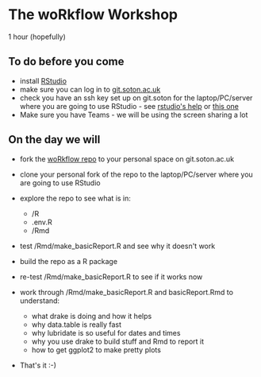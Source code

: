 # The woRkflow Workshop

1 hour (hopefully)

## To do before you come

 * install [RStudio](https://rstudio.com/products/rstudio/)
 * make sure you can log in to [git.soton.ac.uk](git.soton.ac.uk/)
 * check you have an ssh key set up on git.soton for the laptop/PC/server where you are going to use RStudio - see [rstudio's help](https://support.rstudio.com/hc/en-us/articles/200532077-Version-Control-with-Git-and-SVN) or [this one](https://happygitwithr.com/ssh-keys.html)
 * Make sure you have Teams - we will be using the screen sharing a lot

## On the day we will

 * fork the [woRkflow repo](https://git.soton.ac.uk/SERG/workflow) to your personal space on git.soton.ac.uk
 * clone your personal fork of the repo to the laptop/PC/server where you are going to use RStudio 
 * explore the repo to see what is in:
   * /R
   * .env.R
   * /Rmd
 * test /Rmd/make_basicReport.R and see why it doesn't work
 * build the repo as a R package
 * re-test /Rmd/make_basicReport.R to see if it works now
 * work through /Rmd/make_basicReport.R and basicReport.Rmd to understand:
   * what drake is doing and how it helps
   * why data.table is really fast
   * why lubridate is so useful for dates and times
   * why you use drake to build stuff and Rmd to report it
   * how to get ggplot2 to make pretty plots
  
 * That's it :-)